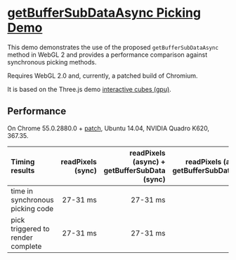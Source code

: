 # [getBufferSubDataAsync Picking Demo](https://kainino0x.github.io/getBufferSubDataAsync-Demo/)

This demo demonstrates the use of the proposed `getBufferSubDataAsync` method
in WebGL 2 and provides a performance comparison against synchronous picking
methods.

Requires WebGL 2.0 and, currently, a patched build of Chromium.

It is based on the Three.js demo
[interactive cubes (gpu)](https://threejs.org/examples/webgl_interactive_cubes_gpu.html).

## Performance

On Chrome 55.0.2880.0 + [patch](https://codereview.chromium.org/2379203002/), Ubuntu 14.04, NVIDIA Quadro K620, 367.35.

| Timing results                    | readPixels (sync) | readPixels (async) + getBufferSubData (sync) | readPixels (async) + getBufferSubDataAsync |
|:--------------------------------- | -----------------:| --------------------------------------------:| ------------------------------------------:|
| time in synchronous picking code  |          27-31 ms |                                     27-31 ms |                                     0-1 ms |
| pick triggered to render complete |          27-31 ms |                                     27-31 ms |                                      17 ms |
